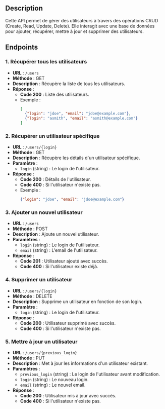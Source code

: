 ## Description

Cette API permet de gérer des utilisateurs à travers des opérations CRUD (Create, Read, Update, Delete). Elle interagit avec une base de données pour ajouter, récupérer, mettre à jour et supprimer des utilisateurs.

## Endpoints

### 1. Récupérer tous les utilisateurs

- **URL** : `/users`
- **Méthode** : GET
- **Description** : Récupère la liste de tous les utilisateurs.
- **Réponse** :
  - **Code 200** : Liste des utilisateurs.
  - Exemple : 
    ```json
    [
      {"login": "jdoe", "email": "jdoe@example.com"},
      {"login": "asmith", "email": "asmith@example.com"}
    ]
    ```

### 2. Récupérer un utilisateur spécifique

- **URL** : `/users/{login}`
- **Méthode** : GET
- **Description** : Récupère les détails d'un utilisateur spécifique.
- **Paramètre** :
  - `login` (string) : Le login de l'utilisateur.
- **Réponse** :
  - **Code 200** : Détails de l'utilisateur.
  - **Code 400** : Si l'utilisateur n'existe pas.
  - Exemple :
    ```json
    {"login": "jdoe", "email": "jdoe@example.com"}
    ```

### 3. Ajouter un nouvel utilisateur

- **URL** : `/users`
- **Méthode** : POST
- **Description** : Ajoute un nouvel utilisateur.
- **Paramètres** :
  - `login` (string) : Le login de l'utilisateur.
  - `email` (string) : L'email de l'utilisateur.
- **Réponse** :
  - **Code 201** : Utilisateur ajouté avec succès.
  - **Code 400** : Si l'utilisateur existe déjà.

### 4. Supprimer un utilisateur

- **URL** : `/users/{login}`
- **Méthode** : DELETE
- **Description** : Supprime un utilisateur en fonction de son login.
- **Paramètre** :
  - `login` (string) : Le login de l'utilisateur.
- **Réponse** :
  - **Code 200** : Utilisateur supprimé avec succès.
  - **Code 400** : Si l'utilisateur n'existe pas.

### 5. Mettre à jour un utilisateur

- **URL** : `/users/{previous_login}`
- **Méthode** : PUT
- **Description** : Met à jour les informations d'un utilisateur existant.
- **Paramètres** :
  - `previous_login` (string) : Le login de l'utilisateur avant modification.
  - `login` (string) : Le nouveau login.
  - `email` (string) : Le nouvel email.
- **Réponse** :
  - **Code 200** : Utilisateur mis à jour avec succès.
  - **Code 400** : Si l'utilisateur n'existe pas.
